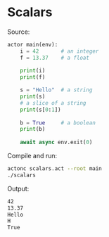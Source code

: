 # Scalars

Source:
```python
actor main(env):
    i = 42       # an integer
    f = 13.37    # a float
    
    print(i)
    print(f)

    s = "Hello"  # a string
    print(s)
    # a slice of a string
    print(s[0:1])
    
    b = True     # a boolean
    print(b)
    
    await async env.exit(0)
```

Compile and run:
```sh
actonc scalars.act --root main
./scalars
```

Output:
```sh
42
13.37
Hello
H
True
```
